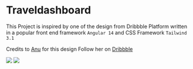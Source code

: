 # Traveldashboard

This Project is inspired by one of the design from Dribbble Platform
written in a popular front end framework `Angular 14` and CSS Framework `Tailwind 3.1`

  
Credits to [Anu](https://dribbble.com/anu003) for this design
Follow her on [Dribbble](https://dribbble.com/)

<img  src="https://cdn.dribbble.com/users/8436194/screenshots/19319917/media/e5df707f17d3a9a0355ec6291ab4e0c7.jpg">
<img  src="https://cdn.dribbble.com/users/8436194/screenshots/19319917/media/7a9965c0f8350fc0eea7e5484415f116.jpg">